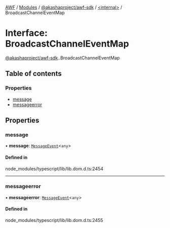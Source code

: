 [AWF](../README.md) / [Modules](../modules.md) / [@akashaproject/awf-sdk](../modules/akashaproject_awf_sdk.md) / [<internal\>](../modules/akashaproject_awf_sdk._internal_.md) / BroadcastChannelEventMap

# Interface: BroadcastChannelEventMap

[@akashaproject/awf-sdk](../modules/akashaproject_awf_sdk.md).[<internal>](../modules/akashaproject_awf_sdk._internal_.md).BroadcastChannelEventMap

## Table of contents

### Properties

- [message](akashaproject_awf_sdk._internal_.BroadcastChannelEventMap.md#message)
- [messageerror](akashaproject_awf_sdk._internal_.BroadcastChannelEventMap.md#messageerror)

## Properties

### message

• **message**: [`MessageEvent`](../modules/akashaproject_awf_sdk._internal_.md#messageevent)<`any`\>

#### Defined in

node_modules/typescript/lib/lib.dom.d.ts:2454

___

### messageerror

• **messageerror**: [`MessageEvent`](../modules/akashaproject_awf_sdk._internal_.md#messageevent)<`any`\>

#### Defined in

node_modules/typescript/lib/lib.dom.d.ts:2455
